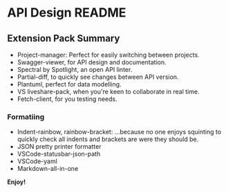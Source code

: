 # API Design README

## Extension Pack Summary

- Project-manager: Perfect for easily switching between projects.
- Swagger-viewer, for API design and documentation.
- Spectral by Spotlight, an open API linter.
- Partial-diff, to quickly see changes between API version.
- Plantuml, perfect for data modelling.
- VS liveshare-pack, when you're keen to collaborate in real time.
- Fetch-client, for you testing needs.
### Formatiing
- Indent-rainbow, rainbow-bracket: ...because no one enjoys squinting to quickly check all indents and brackets are were they should be.
- JSON pretty printer formatter
- VSCode-statusbar-json-path
- VSCode-yaml
- Markdown-all-in-one

**Enjoy!**